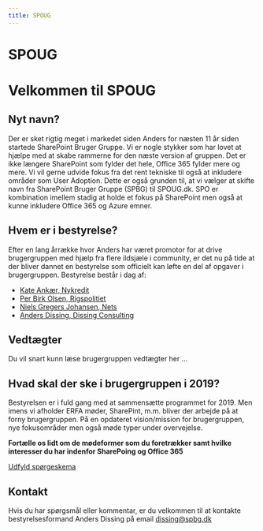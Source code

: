```yaml
---
title: SPOUG
---
```


# SPOUG

# Velkommen til SPOUG 
## Nyt navn? 
Der er sket rigtig meget i markedet siden Anders for næsten 11 år siden startede SharePoint Bruger Gruppe.  Vi er nogle stykker som har lovet at hjælpe med at skabe rammerne for den næste version af gruppen. Det er ikke længere SharePoint som fylder det hele, Office 365 fylder mere og mere. Vi vil gerne udvide fokus fra det rent tekniske til også at inkludere områder som User Adoption. Dette er også grunden til, at vi vælger at skifte navn fra SharePoint Bruger Gruppe (SPBG) til SPOUG.dk. SPO er kombination imellem stadig at holde et fokus på SharePoint men også at kunne inkludere Office 365 og Azure emner. 


## Hvem er i bestyrelse? 
Efter en lang årrække hvor Anders har været promotor for at drive brugergruppen med hjælp fra flere ildsjæle i community, er det nu på tide at der bliver dannet en bestyrelse som officielt kan løfte en del af opgaver i brugergruppen. Bestyrelse består i dag af: 
- [Kate Ankær, Nykredit](https://www.linkedin.com/in/kate-ankær-4912623/) 
- [Per Birk Olsen, Rigspolitiet](https://www.linkedin.com/in/per-birk-olsen-9528254/) 
- [Niels Gregers Johansen, Nets](https://www.linkedin.com/in/niels-gregers-johansen/) 
- [Anders Dissing, Dissing Consulting](https://www.linkedin.com/in/andersdissing/) 

## Vedtægter
Du vil snart kunn læse brugergruppen vedtægter her ...

## Hvad skal der ske i brugergruppen i 2019? 
Bestyrelsen er i fuld gang med at sammensætte programmet for 2019. Men imens vi afholder ERFA møder, SharePint, m.m. bliver der arbejde på at forny brugergruppen. På en opdateret vision/mission for brugergruppen, nye fokusområder men også møde typer under overvejelse.  

**Fortælle os lidt om de mødeformer som du foretrækker samt hvilke interesser du har indenfor SharePoing og Office 365**

[Udfyld spørgeskema](https://forms.office.com/Pages/ResponsePage.aspx?id=jyLcefLIFkCL8LmQtscumDXy7pvYSc1JjCiq1a6rCEtUMlUzN0xJOUw3UktSNUxTWkNEMUcyTzVNWS4u)

## Kontakt 
Hvis du har spørgsmål eller kommentar, er du velkommen til at kontakte bestyrelsesformand Anders Dissing på email [dissing@spbg.dk](mailto:dissing@spbg.dk)
